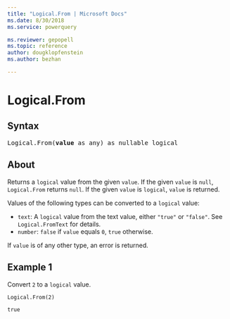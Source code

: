 ```yaml
---
title: "Logical.From | Microsoft Docs"
ms.date: 8/30/2018
ms.service: powerquery

ms.reviewer: gepopell
ms.topic: reference
author: dougklopfenstein
ms.author: bezhan

---
```

# Logical.From

## Syntax

<pre>
Logical.From(<b>value</b> as any) as nullable logical
</pre>


## About

Returns a `logical` value from the given `value`. If the given `value` is `null`, `Logical.From` returns `null`. If the given `value` is `logical`, `value` is returned. 

Values of the following types can be converted to a `logical` value: <ul> <li>`text`: A `logical` value from the text value, either `"true"` or `"false"`. See `Logical.FromText` for details.</li> <li>`number`: `false` if `value` equals `0`, `true` otherwise.</li> </ul> If `value` is of any other type, an error is returned.

## Example 1
Convert `2` to a `logical` value.

```powerquery-m
Logical.From(2)
```

`true`
